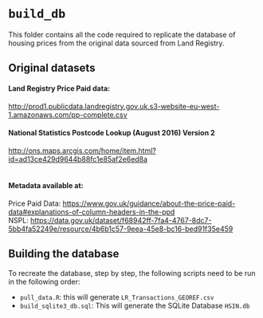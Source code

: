 # `build_db`

This folder contains all the code required to replicate the database of
housing prices from the original data sourced from Land Registry.

## Original datasets

#### Land Registry Price Paid data:
http://prod1.publicdata.landregistry.gov.uk.s3-website-eu-west-1.amazonaws.com/pp-complete.csv
#### National Statistics Postcode Lookup (August 2016) Version 2
http://ons.maps.arcgis.com/home/item.html?id=ad13ce429d9644b88fc1e85af2e6ed8a
<br>
<br>
#### Metadata available at:
Price Paid Data: https://www.gov.uk/guidance/about-the-price-paid-data#explanations-of-column-headers-in-the-ppd <br>
NSPL: https://data.gov.uk/dataset/f68942ff-7fa4-4767-8dc7-5bb4fa52249e/resource/4b6b1c57-9eea-45e8-bc16-bed91f35e459


## Building the database

To recreate the database, step by step, the following scripts need to be run
in the following order:

* `pull_data.R`: this will generate `LR_Transactions_GEOREF.csv`
* `build_sqlite3_db.sql`: This will generate the SQLite Database `HSIN.db`

